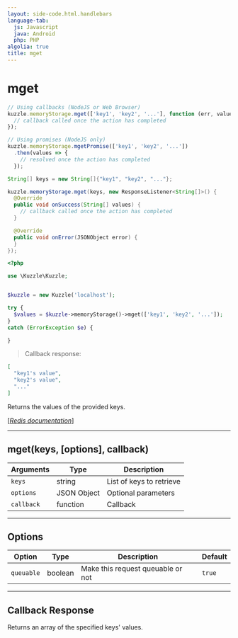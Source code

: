 ```yaml
---
layout: side-code.html.handlebars
language-tab:
  js: Javascript
  java: Android
  php: PHP
algolia: true
title: mget
---
```


# mget

```js
// Using callbacks (NodeJS or Web Browser)
kuzzle.memoryStorage.mget(['key1', 'key2', '...'], function (err, values) {
  // callback called once the action has completed
});

// Using promises (NodeJS only)
kuzzle.memoryStorage.mgetPromise(['key1', 'key2', '...'])
  .then(values => {
    // resolved once the action has completed
  });
```

```java
String[] keys = new String[]{"key1", "key2", "..."};

kuzzle.memoryStorage.mget(keys, new ResponseListener<String[]>() {
  @Override
  public void onSuccess(String[] values) {
    // callback called once the action has completed
  }

  @Override
  public void onError(JSONObject error) {
  }
});
```

```php
<?php

use \Kuzzle\Kuzzle;


$kuzzle = new Kuzzle('localhost');

try {
  $values = $kuzzle->memoryStorage()->mget(['key1', 'key2', '...']);
}
catch (ErrorException $e) {

}
```

> Callback response:

```json
[
  "key1's value",
  "key2's value",
  "..."
]
```

Returns the values of the provided keys.

[[_Redis documentation_]](https://redis.io/commands/mget)

---

## mget(keys, [options], callback)

| Arguments | Type | Description |
|---------------|---------|----------------------------------------|
| `keys` | string | List of keys to retrieve |
| `options` | JSON Object | Optional parameters |
| `callback` | function | Callback |

---

## Options

| Option | Type | Description | Default |
|---------------|---------|----------------------------------------|---------|
| `queuable` | boolean | Make this request queuable or not  | `true` |


---

## Callback Response

Returns an array of the specified keys' values.

